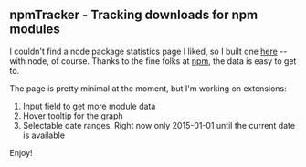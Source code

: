 npmTracker - Tracking downloads for npm modules
---
I couldn't find a node package statistics page I liked, so I built one [here] -- with node, of course.  Thanks to the fine folks at [npm], the data is easy to get to.

The page is pretty minimal at the moment, but I'm working on extensions:

1. Input field to get more module data
2. Hover tooltip for the graph
3. Selectable date ranges.  Right now only 2015-01-01 until the current date is available

Enjoy!

[here]: http://www.npmtracker.com
[npm]:https://github.com/npm/download-counts

